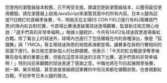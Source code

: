 您使用的瀏覽器版本較舊，已不再受支援。建議您更新瀏覽器版本，以獲得最佳使用體驗。請在瀏覽器上啟用JavaScript來瀏覽頁面中的所有內容。日本火腿為迎接11日開打的首輪季後賽，今、明兩天在主場ES CON FIELD進行有料(需購買門票)的隊內紅白對抗賽，今首場比賽湧進破萬球迷進場觀賽，監督新庄剛志開心地說：「選手們真的非常幸福啊。」根據火腿統計，今共有14412名球迷買票進場看紅白戰。除了看台上的球迷外，球場內也進行了包括播報在內的各種演出，像是「狐狸舞」與「YMCA」等主場球迷熟悉的局間表演都登場，讓賽事在與例行賽相同的氛圍下進行。新庄剛志更新個人的社群媒體，他表示：「今天的紅白戰是爭奪季後賽先發名單的重要比賽，但能在這麼多球迷的注視下比賽，選手們真的非常幸福啊！」特別向前來觀戰的球迷表達了感謝之意。中職也將在10日起展開季後賽，統一獅、樂天桃猿，甚至直接晉級總冠軍賽的中信兄弟都在備戰狀態，也會規劃紅白戰，不妨參考日本火腿的做法。
